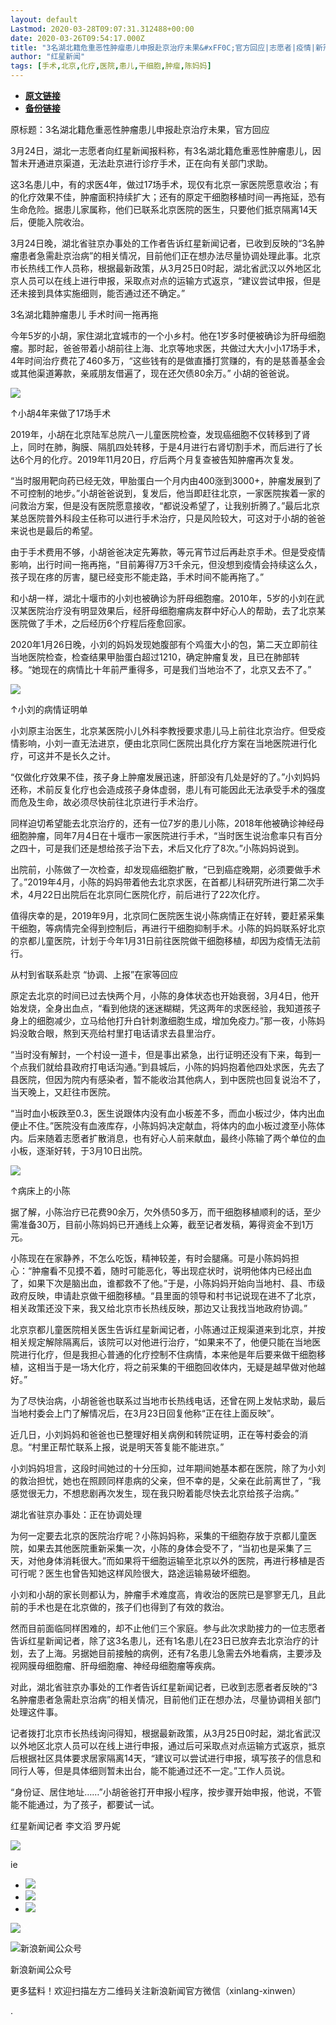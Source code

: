 ```yaml
---
layout: default
Lastmod: 2020-03-28T09:07:31.312488+00:00
date: 2020-03-26T09:54:17.000Z
title: "3名湖北籍危重恶性肿瘤患儿申报赴京治疗未果&#xFF0C;官方回应|志愿者|疫情|新冠肺炎_新浪新闻"
author: "红星新闻"
tags: [手术,北京,化疗,医院,患儿,干细胞,肿瘤,陈妈妈]
---
```


* [**原文链接**](https://archive.li/wip/dQFNG)
* [**备份链接**](https://archive.li/wip/dQFNG)


原标题：3名湖北籍危重恶性肿瘤患儿申报赴京治疗未果，官方回应  

3月24日，湖北一志愿者向红星新闻报料称，有3名湖北籍危重恶性肿瘤患儿，因暂未开通进京渠道，无法赴京进行诊疗手术，正在向有关部门求助。

这3名患儿中，有的求医4年，做过17场手术，现仅有北京一家医院愿意收治；有的化疗效果不佳，肿瘤面积持续扩大；还有的原定干细胞移植时间一再拖延，恐有生命危险。据患儿家属称，他们已联系北京医院的医生，只要他们抵京隔离14天后，便能入院收治。

3月24日晚，湖北省驻京办事处的工作者告诉红星新闻记者，已收到反映的“3名肿瘤患者急需赴京治病”的相关情况，目前他们正在想办法尽量协调处理此事。北京市长热线工作人员称，根据最新政策，从3月25日0时起，湖北省武汉以外地区北京人员可以在线上进行申报，采取点对点的运输方式返京，“建议尝试申报，但是还未接到具体实施细则，能否通过还不确定。”

3名湖北籍肿瘤患儿 手术时间一拖再拖

今年5岁的小胡，家住湖北宜城市的一个小乡村。他在1岁多时便被确诊为肝母细胞瘤。那时起，爸爸带着小胡前往上海、北京等地求医，共做过大大小小17场手术，4年时间治疗费花了460多万，“这些钱有的是做直播打赏赚的，有的是慈善基金会或其他渠道筹款，亲戚朋友借遍了，现在还欠债80余万。” 小胡的爸爸说。

![](/images/post/cf348367f6002e5e5572bd554788fd63.jpg)

↑小胡4年来做了17场手术

2019年，小胡在北京陆军总院八一儿童医院检查，发现癌细胞不仅转移到了肾上，同时在肺，胸膜、隔肌四处转移，于是4月进行右肾切割手术，而后进行了长达6个月的化疗。2019年11月20日，疗后两个月复查被告知肿瘤再次复发。

“当时服用靶向药已经无效，甲胎蛋白一个月内由400涨到3000+，肿瘤发展到了不可控制的地步。”小胡爸爸说到，复发后，他当即赶往北京，一家医院挨着一家的问救治方案，但是没有医院愿意接收，“都说没希望了，让我别折腾了。”最后北京某总医院普外科段主任称可以进行手术治疗，只是风险较大，可这对于小胡的爸爸来说也是最后的希望。

由于手术费用不够，小胡爸爸决定先筹款，等元宵节过后再赴京手术。但是受疫情影响，出行时间一拖再拖，“目前筹得7万3千余元，但没想到疫情会持续这么久，孩子现在疼的厉害，腿已经变形不能走路，手术时间不能再拖了。”

和小胡一样，湖北十堰市的小刘也被确诊为肝母细胞瘤。2010年，5岁的小刘在武汉某医院治疗没有明显效果后，经肝母细胞瘤病友群中好心人的帮助，去了北京某医院做了手术，之后经历6个疗程后痊愈回家。

2020年1月26日晚，小刘的妈妈发现她腹部有个鸡蛋大小的包，第二天立即前往当地医院检查，检查结果甲胎蛋白超过1210，确定肿瘤复发，且已在肺部转移。“她现在的病情比十年前严重得多，可是我们当地治不了，北京又去不了。”

![](/images/post/c1bdcb933cb2b995092a1ed0f61091d9.jpg)

↑小刘的病情证明单

小刘原主治医生，北京某医院小儿外科李教授要求患儿马上前往北京治疗。但受疫情影响，小刘一直无法进京，便由北京同仁医院出具化疗方案在当地医院进行化疗，可这并不是长久之计。

“仅做化疗效果不佳，孩子身上肿瘤发展迅速，肝部没有几处是好的了。”小刘妈妈还称，术前反复化疗也会造成孩子身体虚弱，患儿有可能因此无法承受手术的强度而危及生命，故必须尽快前往北京进行手术治疗。

同样迫切希望能去北京治疗的，还有一位7岁的患儿小陈，2018年他被确诊神经母细胞肿瘤，同年7月4日在十堰市一家医院进行手术，“当时医生说治愈率只有百分之四十，可是我们还是想给孩子治下去，术后又化疗了8次。”小陈妈妈说到。

出院前，小陈做了一次检查，却发现癌细胞扩散，“已到癌症晚期，必须要做手术了。”2019年4月，小陈的妈妈带着他去北京求医，在首都儿科研究所进行第二次手术，4月22日出院后在北京同仁医院化疗，前后进行了22次化疗。

值得庆幸的是，2019年9月，北京同仁医院医生说小陈病情正在好转，要赶紧采集干细胞，等病情完全得到控制后，再进行干细胞抑制手术。小陈的妈妈联系好北京的京都儿童医院，计划于今年1月31日前往医院做干细胞移植，却因为疫情无法前行。

从村到省联系赴京 “协调、上报”在家等回应 

原定去北京的时间已过去快两个月，小陈的身体状态也开始衰弱，3月4日，他开始发烧，全身出血点，“看到他烧的迷迷糊糊，凭这两年的求医经验，我知道孩子身上的细胞减少，立马给他打升白针刺激细胞生成，增加免疫力。”那一夜，小陈妈妈没敢合眼，熬到天亮给村里打电话请求去县里治疗。

“当时没有解封，一个村设一道卡，但是事出紧急，出行证明还没有下来，每到一个点我们就给县政府打电话沟通。”到县城后，小陈的妈妈抱着他四处求医，先去了县医院，但因为院内有感染者，暂不能收治其他病人，到中医院也回复说治不了，当天晚上，又赶往市医院。

“当时血小板跌至0.3，医生说跟体内没有血小板差不多，而血小板过少，体内出血便止不住。”医院没有血液库存，小陈妈妈决定献血，将体内的血小板过渡至小陈体内。后来随着志愿者扩散消息，也有好心人前来献血，最终小陈输了两个单位的血小板，逐渐好转，于3月10日出院。

![](/images/post/31949f27d13faf46cedbbf72e3e3631a.jpg)

↑病床上的小陈

据了解，小陈治疗已花费90余万，欠外债50多万，而干细胞移植顺利的话，至少需准备30万，目前小陈妈妈已开通线上众筹，截至记者发稿，筹得资金不到1万元。

小陈现在在家静养，不怎么吃饭，精神较差，有时会腿痛。可是小陈妈妈担心：“肿瘤看不见摸不着，随时可能恶化，等出现症状时，说明他体内已经出血了，如果下次是脑出血，谁都救不了他。”于是，小陈妈妈开始向当地村、县、市级政府反映，申请赴京做干细胞移植。“县里面的领导和村书记说现在进不了北京，相关政策还没下来，我又给北京市长热线反映，那边又让我找当地政府协调。”

北京京都儿童医院相关医生告诉红星新闻记者，小陈通过正规渠道来到北京，并按相关规定解除隔离后，该院可以对他进行治疗，“如果来不了，他便只能在当地医院进行化疗，但是我担心普通的化疗控制不住病情，本来他是年后要来做干细胞移植，这相当于是一场大化疗，将之前采集的干细胞回收体内，无疑是越早做对他越好。”

为了尽快治病，小胡爸爸也联系过当地市长热线电话，还曾在网上发帖求助，最后当地村委会上门了解情况后，在3月23日回复他称“正在往上面反映”。

近几日，小刘妈妈和爸爸也已整理好相关病例和转院证明，正在等村委会的消息。“村里正帮忙联系上报，说是明天答复能不能进京。”

小刘妈妈坦言，这段时间她过的十分压抑，过年期间她基本都在医院，除了为小刘的救治担忧，她也在照顾同样患病的父亲，但不幸的是，父亲在此前离世了，“我感觉很无力，不想悲剧再次发生，现在我只盼着能尽快去北京给孩子治病。”

湖北省驻京办事处：正在协调处理 

为何一定要去北京的医院治疗呢？小陈妈妈称，采集的干细胞存放于京都儿童医院，如果去其他医院重新采集一次，小陈的身体会受不了，“当初也是采集了三天，对他身体消耗很大。”而如果将干细胞运输至北京以外的医院，再进行移植是否可行呢？医生也曾告知她这样风险很大，路途运输易破坏细胞。

小刘和小胡的家长则都认为，肿瘤手术难度高，肯收治的医院已是寥寥无几，且此前的手术也是在北京做的，孩子们也得到了有效的救治。

然而目前面临同样困难的，却不止他们三个家庭。参与此次求助接力的一位志愿者告诉红星新闻记者，除了这3名患儿，还有1名患儿在23日已放弃去北京治疗的计划，去了上海。另据她目前接触的病例，还有7名患儿急需去外地看病，主要涉及视网膜母细胞瘤、肝母细胞瘤、神经母细胞瘤等疾病。

对此，湖北省驻京办事处的工作者告诉红星新闻记者，已收到志愿者者反映的“3名肿瘤患者急需赴京治病”的相关情况，目前他们正在想办法，尽量协调相关部门处理这件事。

记者拨打北京市长热线询问得知，根据最新政策，从3月25日0时起，湖北省武汉以外地区北京人员可以在线上进行申报，通过后可采取点对点运输方式返京，抵京后根据社区具体要求居家隔离14天，“建议可以尝试进行申报，填写孩子的信息和同行人等，但是具体细则暂未出台，能不能通过还不一定。”工作人员说。

“身份证、居住地址……”小胡爸爸打开申报小程序，按步骤开始申报，他说，不管能不能通过，为了孩子，都要试一试。

红星新闻记者 李文滔 罗丹妮

![](/images/post/dce09fc75346f028c5cdd0343d7a257a.jpg)

ie

*   [![](/images/post/35265d4872bb1d863800711bb2c49cf2.jpg)](https://archive.li/o/dQFNG/https://cpro.baidu.com/cpro/ui/uijs.php?en=mywWUA71T1YsFh7sT7qGujYsFhPC5H0huAbqrauGTdq9TZ0qnauJp1dBPHbLmvNhujubrHfkmhD1Fh_qFRn4FRN7FRwaFRwKFRcvFRu7FRPKFRfvFRcLFRFAFhkdpvbqnzuVmLKV5HfzPWfLFMDqPj6sPjbsnW-xmLKzFMFB5HDhTMnqniu1uyk_ugFxpyfqniu1pyfqmHnkmWbYPhwhuAP-rHIBPiu1IA-b5HDkPzuY5gwsmvkGmvV-ujPxpAnhIAfqn1mdnWDkrauYUgnqnHR3PHckPWf4niuYIHddn1mdnWDkraud5y9YIZ0-nYD-nbm-nbu8ugI1FHF7Tv-8miRzwyPEUiRzwyP8FMmqnBuG5ywWuhu-myfs&besl=-1&c=news&cf=1&cvrq=15741713&eid_list=207837&expid=203062_203103_205368_207837_208950&fr=37&fv=0&haacp=348&img_typ=20582&itm=0&lu_idc=gz&lukid=3&lus=a31b946dfdce97b5&lust=5e7c7beb&mscf=0&mtids=770202&n=10&nttp=1&p=baidu&pbs=217534&sce=7&sr=0&ssp2=1&tpl=baiduCustNativeADImageCarousel&tsf=dtp:1&u=/o/2020-03-25/doc-iimxxsth1737514.shtml&uicf=lurecv&urlid=0&eot=1)
*   [![](/images/post/4992b6490ae6667879ef964f906ca848.jpg)](https://archive.li/o/dQFNG/https://cpro.baidu.com/cpro/ui/uijs.php?en=mywWUA71T1YsFh7sT7qGujYsFhPC5H0huAbqrauGTdq9TZ0qnauJp1dBPHbLmvNhujubrHfkmhD1Fh_qFRPaFRfdFRfvFRwDFRnkFRfYFRPDFRcLFRc4FR7aFRPaFRF7FhkdpvbqPauVmLKV5HRzn104FMDqPj6sPjbsnW-xmLKzFMFB5HDhTMnqniu1uyk_ugFxpyfqniu1pyfqmHnkmWbYPhwhuAP-rHIBPiu1IA-b5HDkPzuY5gwsmvkGmvV-ujPxpAnhIAfqn1mdnWDkrauYUgnqnHR3PHckPWf4niuYIHddn1mdnWDkraud5y9YIZ0-nYD-nbm-nbu8ugI1FHF7Tv-8miRzwyPEUiRzwyP8FMmqnBuG5Hf3nvwWnjcv&besl=-1&c=news&cf=1&cvrq=712047&eid_list=207837&expid=203062_203103_205368_207837_208950&fr=37&fv=0&haacp=1480&img_typ=20514&itm=0&lu_idc=gz&lukid=4&lus=a31b946dfdce97b5&lust=5e7c7beb&mscf=0&mtids=2015729368&n=10&nttp=1&p=baidu&pbs=217534&sce=7&sr=0&ssp2=1&tpl=baiduCustNativeADImageCarousel&tsf=dtp:1&u=/o/2020-03-25/doc-iimxxsth1737514.shtml&uicf=lurecv&urlid=0&eot=1)
*   [![](/images/post/d88d4adcf03cd39e544e8999f47d5d38.jpg)](https://archive.li/o/dQFNG/https://cpro.baidu.com/cpro/ui/uijs.php?en=mywWUA71T1YsFh7sT7qGujYsFhPC5H0huAbqrauGTdq9TZ0qnauJp1dBPHbLmvNhujubrHfkmhD1Fh_qFRnLFRRsFRcdFRFKFRfdFRmLFRFaFRR4FRPDFRm3FhkdpvbqniuVmLKV5Hc4nWcvFMDqPj6sPjbsnW-xmLKzFMFB5HDhTMnqniu1uyk_ugFxpyfqniu1pyfqmHnkmWbYPhwhuAP-rHIBPiu1IA-b5HDkPzuY5gwsmvkGmvV-ujPxpAnhIAfqn1mdnWDkrauYUgnqnHR3PHckPWf4niuYIHddn1mdnWDkraud5y9YIZ0-nYD-nbm-nbu8ugI1FHF7Tv-8miRzwyPEUiRzwyP8FMmqnBuG5yR1PWDsP1R3&besl=-1&c=news&cf=1&cvrq=1158431&eid_list=207837&expid=203062_203103_205368_207837_208950&fr=37&fv=0&haacp=168&img_typ=20582&itm=0&lu_idc=gz&lukid=1&lus=a31b946dfdce97b5&lust=5e7c7beb&mscf=0&mtids=2001982735&n=10&nttp=1&p=baidu&pbs=217534&sce=7&sr=0&ssp2=1&tpl=baiduCustNativeADImageCarousel&tsf=dtp:1&u=/o/2020-03-25/doc-iimxxsth1737514.shtml&uicf=lurecv&urlid=0&eot=1)

[![](/images/post/f7d621399d39722664d1c6b6bad5e1dd.png)](https://archive.li/o/dQFNG/mssp.baidu.com/)[![](data:image/png;base64,iVBORw0KGgoAAAANSUhEUgAAABAAAAAQCAYAAAFo9M/3AAAAAXNSR0IArs4c6QAAARVJREFUOBF9kzGWwjAMRGNKOEdSc6G9xzahoOIe1LkLPe1egW3DfOHxcxIHv6dne2Y0lkTo5nkeOi9dJp9Xuyntt0PmnnnvO6FHJ+g8BgCI3ATgDTAAMwBEysxd7E9K6d9pFqYKwAJhVCDxL5zL4nxRQF4VfXbuKGC0nYiyECimEBS0OmTBwBOntQOkcOr5ixwEFkEqJnbIugtPphdeWq67iOpFPut5hCDbxbCw1d1ucVm8aYFFjJrfubyJgJUFLwSj7mdFTLF+H+F6SU93TJ1mHtHlCmwa7WnKmHipJQLX8osb84XBR7sxAt4kWrsxaFSBln6bJsWgkXj1QL9x/kfs9uhS2VtGgIOCbz4+vjph74w25wxv9VjxEc3jX7MAAAAASUVORK5CYII=)](#)

![新浪新闻公众号](/images/post/01f8cac1ac5be940f8a624573c068002.jpg)

新浪新闻公众号

更多猛料！欢迎扫描左方二维码关注新浪新闻官方微信（xinlang-xinwen）

.

